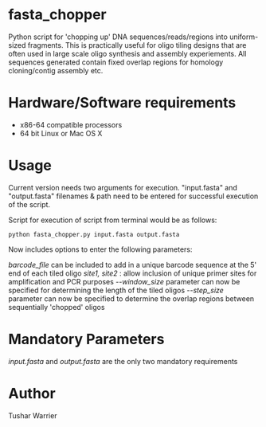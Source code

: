 # fasta_chopper
Python script for 'chopping up' DNA sequences/reads/regions into uniform-sized fragments. This is practically useful for oligo tiling designs that are often used in large scale oligo synthesis and assembly experiements. All sequences generated contain fixed overlap regions for homology cloning/contig assembly etc. 

# Hardware/Software requirements

- x86-64 compatible processors
- 64 bit Linux or Mac OS X

# Usage 

Current version needs two arguments for execution.
"input.fasta" and "output.fasta" filenames & path need to be entered for successful execution of the script.

Script for execution of script from terminal would be as follows:

```
python fasta_chopper.py input.fasta output.fasta
```

Now includes options to enter the following parameters:

*barcode_file* can be included to add in a unique barcode sequence at the 5' end of each tiled oligo
*site1, site2* : allow inclusion of unique primer sites for amplification and PCR purposes
*--window_size* parameter can now be specified for determining the length of the tiled oligos
*--step_size* parameter can now be specified to determine the overlap regions between sequentially 'chopped' oligos

# Mandatory Parameters

*input.fasta* and *output.fasta* are the only two mandatory requirements

# Author
Tushar Warrier 
